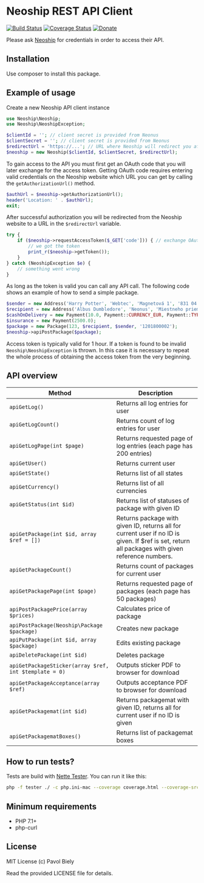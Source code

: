 # Neoship REST API Client
[![Build Status](https://travis-ci.org/pavolbiely/neoship.svg?branch=master)](https://travis-ci.org/pavolbiely/neoship)
[![Coverage Status](https://coveralls.io/repos/github/pavolbiely/neoship/badge.svg?branch=master)](https://coveralls.io/github/pavolbiely/neoship?branch=master)
[![Donate](https://img.shields.io/badge/Donate-PayPal-green.svg)](https://www.paypal.com/cgi-bin/webscr?cmd=_s-xclick&hosted_button_id=BHZKXCWAK2NNS)

Please ask [Neoship](https://info.neoship.sk/sk/kontakt) for credentials in order to access their API.

## Installation

Use composer to install this package.

## Example of usage

Create a new Neoship API client instance
```php
use Neoship\Neoship;
use Neoship\NeoshipException;

$clientId = ''; // client secret is provided from Neonus
$clientSecret = ''; // client secret is provided from Neonus
$redirectUrl = 'https://...'; // URL where Neoship will redirect you after you authorize it to exchange OAuth code for an access token
$neoship = new Neoship($clientId, $clientSecret, $redirectUrl);
```

To gain access to the API you must first get an OAuth code that you will later exchange for the access token.
Getting OAuth code requires entering valid credentials on the Neoship website which URL you can get by calling the `getAuthorizationUrl()` method.
```php
$authUrl = $neoship->getAuthorizationUrl();
header('Location: ' . $authUrl);
exit;
```

After successful authorization you will be redirected from the Neoship website to a URL in the `$redirectUrl` variable.

```php
try {
    if ($neoship->requestAccessToken($_GET['code'])) { // exchange OAuth code for an access token
        // we got the token
        print_r($neoship->getToken());
    }
} catch (NeoshipException $e) {
    // something went wrong
}
```

As long as the token is valid you can call any API call.
The following code shows an example of how to send a simple package.

```php
$sender = new Address('Harry Potter', 'Webtec', 'Magnetová 1', '831 04', 'Bratislava', Address::STATE_SK);
$recipient = new Address('Albus Dumbledore', 'Neonus', 'Miestneho priemyslu 1247', '029 01', 'Námestovo', Address::STATE_SK);
$cashOnDelivery = new Payment(10.0, Payment::CURRENCY_EUR, Payment::TYPE_VIAMO);
$insurance = new Payment(2500.0);
$package = new Package(123, $recipient, $sender, '1201800002');
$neoship->apiPostPackage($package);
```

Access token is typically valid for 1 hour. If a token is found to be invalid  `Neoship\NeoshipException` is thrown. In this case it is necessary to repeat the whole process of obtaining the access token from the very beginning.

## API overview
Method | Description
--- | ---
`apiGetLog()` | Returns all log entries for user
`apiGetLogCount()` | Returns count of log entries for user
`apiGetLogPage(int $page)` | Returns requested page of log entries (each page has 200 entries)
`apiGetUser()` | Returns current user
`apiGetState()` | Returns list of all states
`apiGetCurrency()` | Returns list of all currencies
`apiGetStatus(int $id)` | Returns list of statuses of package with given ID
`apiGetPackage(int $id, array $ref = [])` | Returns package with given ID, returns all for current user if no ID is given. If $ref is set, return all packages with given reference numbers.
`apiGetPackageCount()` | Returns count of packages for current user
`apiGetPackagePage(int $page)` | Returns requested page of packages (each page has 50 packages)
`apiPostPackagePrice(array $prices)` | Calculates price of package
`apiPostPackage(Neoship\Package $package)` | Creates new package
`apiPutPackage(int $id, array $package)` | Edits existing package
`apiDeletePackage(int $id)` | Deletes package
`apiGetPackageSticker(array $ref, int $template = 0)` | Outputs sticker PDF to browser for download
`apiGetPackageAcceptance(array $ref)` | Outputs acceptance PDF to browser for download
`apiGetPackagemat(int $id)` | Returns packagemat with given ID, returns all for current user if no ID is given
`apiGetPackagematBoxes()` | Returns list of packagemat boxes


## How to run tests?
Tests are build with [Nette Tester](https://tester.nette.org/). You can run it like this:
```bash
php -f tester ./ -c php.ini-mac --coverage coverage.html --coverage-src ../src
```

## Minimum requirements
- PHP 7.1+
- php-curl

## License
MIT License (c) Pavol Biely

Read the provided LICENSE file for details.
